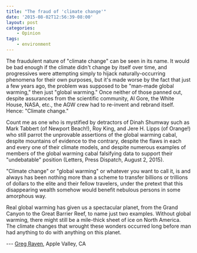 ```yaml
---
title: "The fraud of 'climate change'"
date: '2015-08-02T12:56:39-08:00'
layout: post
categories:
    - Opinion
tags:
    - environment
---
```


The fraudulent nature of "climate change" can be seen in its name. It would be bad enough if the climate didn't change by itself over time, and progressives were attempting simply to hijack naturally-occurring phenomena for their own purposes, but it's made worse by the fact that just a few years ago, the problem was supposed to be "man-made global warming," then just "global warming." Once neither of those panned out, despite assurances from the scientific community, Al Gore, the White House, NASA, etc., the AGW crew had to re-invent and rebrand itself. Hence: "Climate change."

Count me as one who is mystified by detractors of Dinah Shumway such as Mark Tabbert (of Newport Beach!), Roy King, and Jere H. Lipps (of Orange!) who still parrot the unprovable assertions of the global warming cabal, despite mountains of evidence to the contrary, despite the flaws in each and every one of their climate models, and despite numerous examples of members of the global warming cabal falsifying data to support their "undebatable" position (Letters, Press Dispatch, August 2, 2015).

"Climate change" or "global warming" or whatever you want to call it, is and always has been nothing more than a scheme to transfer billions or trillions of dollars to the elite and their fellow travelers, under the pretext that this disappearing wealth somehow would benefit nebulous persons in some amorphous way.

Real global warming has given us a spectacular planet, from the Grand Canyon to the Great Barrier Reef, to name just two examples. Without global warming, there might still be a mile-thick sheet of ice on North America. The climate changes that wrought these wonders occurred long before man had anything to do with anything on this planet.

--- [Greg Raven](https://www.gregraven.org), Apple Valley, CA
